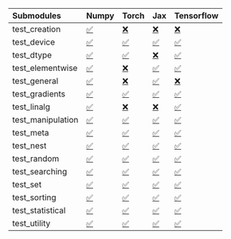 | Submodules        | Numpy                                                                                                                           | Torch                                                                                                                           | Jax                                                                                                                             | Tensorflow                                                                                                                      |
|:------------------|:--------------------------------------------------------------------------------------------------------------------------------|:--------------------------------------------------------------------------------------------------------------------------------|:--------------------------------------------------------------------------------------------------------------------------------|:--------------------------------------------------------------------------------------------------------------------------------|
| test_creation     | <a href="https://github.com/unifyai/ivy/runs/8077787125?check_suite_focus=true" rel="noopener noreferrer" target="_blank">✅</a> | <a href="https://github.com/unifyai/ivy/runs/8077789152?check_suite_focus=true" rel="noopener noreferrer" target="_blank">❌</a> | <a href="https://github.com/unifyai/ivy/runs/8077791656?check_suite_focus=true" rel="noopener noreferrer" target="_blank">❌</a> | <a href="https://github.com/unifyai/ivy/runs/8077793894?check_suite_focus=true" rel="noopener noreferrer" target="_blank">❌</a> |
| test_device       | <a href="https://github.com/unifyai/ivy/runs/8077787244?check_suite_focus=true" rel="noopener noreferrer" target="_blank">✅</a> | <a href="https://github.com/unifyai/ivy/runs/8077789382?check_suite_focus=true" rel="noopener noreferrer" target="_blank">✅</a> | <a href="https://github.com/unifyai/ivy/runs/8077791799?check_suite_focus=true" rel="noopener noreferrer" target="_blank">✅</a> | <a href="https://github.com/unifyai/ivy/runs/8077794002?check_suite_focus=true" rel="noopener noreferrer" target="_blank">✅</a> |
| test_dtype        | <a href="https://github.com/unifyai/ivy/runs/8077787357?check_suite_focus=true" rel="noopener noreferrer" target="_blank">✅</a> | <a href="https://github.com/unifyai/ivy/runs/8077789545?check_suite_focus=true" rel="noopener noreferrer" target="_blank">✅</a> | <a href="https://github.com/unifyai/ivy/runs/8077791956?check_suite_focus=true" rel="noopener noreferrer" target="_blank">❌</a> | <a href="https://github.com/unifyai/ivy/runs/8077794091?check_suite_focus=true" rel="noopener noreferrer" target="_blank">✅</a> |
| test_elementwise  | <a href="https://github.com/unifyai/ivy/runs/8077787474?check_suite_focus=true" rel="noopener noreferrer" target="_blank">✅</a> | <a href="https://github.com/unifyai/ivy/runs/8077789749?check_suite_focus=true" rel="noopener noreferrer" target="_blank">❌</a> | <a href="https://github.com/unifyai/ivy/runs/8077792065?check_suite_focus=true" rel="noopener noreferrer" target="_blank">✅</a> | <a href="https://github.com/unifyai/ivy/runs/8077794196?check_suite_focus=true" rel="noopener noreferrer" target="_blank">✅</a> |
| test_general      | <a href="https://github.com/unifyai/ivy/runs/8077787615?check_suite_focus=true" rel="noopener noreferrer" target="_blank">✅</a> | <a href="https://github.com/unifyai/ivy/runs/8077789889?check_suite_focus=true" rel="noopener noreferrer" target="_blank">❌</a> | <a href="https://github.com/unifyai/ivy/runs/8077792184?check_suite_focus=true" rel="noopener noreferrer" target="_blank">✅</a> | <a href="https://github.com/unifyai/ivy/runs/8077794314?check_suite_focus=true" rel="noopener noreferrer" target="_blank">❌</a> |
| test_gradients    | <a href="https://github.com/unifyai/ivy/runs/8077787743?check_suite_focus=true" rel="noopener noreferrer" target="_blank">✅</a> | <a href="https://github.com/unifyai/ivy/runs/8077790068?check_suite_focus=true" rel="noopener noreferrer" target="_blank">✅</a> | <a href="https://github.com/unifyai/ivy/runs/8077792295?check_suite_focus=true" rel="noopener noreferrer" target="_blank">✅</a> | <a href="https://github.com/unifyai/ivy/runs/8077794392?check_suite_focus=true" rel="noopener noreferrer" target="_blank">✅</a> |
| test_linalg       | <a href="https://github.com/unifyai/ivy/runs/8077787898?check_suite_focus=true" rel="noopener noreferrer" target="_blank">✅</a> | <a href="https://github.com/unifyai/ivy/runs/8077790224?check_suite_focus=true" rel="noopener noreferrer" target="_blank">❌</a> | <a href="https://github.com/unifyai/ivy/runs/8077792403?check_suite_focus=true" rel="noopener noreferrer" target="_blank">❌</a> | <a href="https://github.com/unifyai/ivy/runs/8077794493?check_suite_focus=true" rel="noopener noreferrer" target="_blank">✅</a> |
| test_manipulation | <a href="https://github.com/unifyai/ivy/runs/8077788030?check_suite_focus=true" rel="noopener noreferrer" target="_blank">✅</a> | <a href="https://github.com/unifyai/ivy/runs/8077790346?check_suite_focus=true" rel="noopener noreferrer" target="_blank">✅</a> | <a href="https://github.com/unifyai/ivy/runs/8077792519?check_suite_focus=true" rel="noopener noreferrer" target="_blank">✅</a> | <a href="https://github.com/unifyai/ivy/runs/8077794611?check_suite_focus=true" rel="noopener noreferrer" target="_blank">✅</a> |
| test_meta         | <a href="https://github.com/unifyai/ivy/runs/8077788162?check_suite_focus=true" rel="noopener noreferrer" target="_blank">✅</a> | <a href="https://github.com/unifyai/ivy/runs/8077790440?check_suite_focus=true" rel="noopener noreferrer" target="_blank">✅</a> | <a href="https://github.com/unifyai/ivy/runs/8077792638?check_suite_focus=true" rel="noopener noreferrer" target="_blank">✅</a> | <a href="https://github.com/unifyai/ivy/runs/8077794732?check_suite_focus=true" rel="noopener noreferrer" target="_blank">✅</a> |
| test_nest         | <a href="https://github.com/unifyai/ivy/runs/8077788279?check_suite_focus=true" rel="noopener noreferrer" target="_blank">✅</a> | <a href="https://github.com/unifyai/ivy/runs/8077790583?check_suite_focus=true" rel="noopener noreferrer" target="_blank">✅</a> | <a href="https://github.com/unifyai/ivy/runs/8077792792?check_suite_focus=true" rel="noopener noreferrer" target="_blank">✅</a> | <a href="https://github.com/unifyai/ivy/runs/8077794833?check_suite_focus=true" rel="noopener noreferrer" target="_blank">✅</a> |
| test_random       | <a href="https://github.com/unifyai/ivy/runs/8077788375?check_suite_focus=true" rel="noopener noreferrer" target="_blank">✅</a> | <a href="https://github.com/unifyai/ivy/runs/8077790730?check_suite_focus=true" rel="noopener noreferrer" target="_blank">✅</a> | <a href="https://github.com/unifyai/ivy/runs/8077792976?check_suite_focus=true" rel="noopener noreferrer" target="_blank">✅</a> | <a href="https://github.com/unifyai/ivy/runs/8077794939?check_suite_focus=true" rel="noopener noreferrer" target="_blank">✅</a> |
| test_searching    | <a href="https://github.com/unifyai/ivy/runs/8077788510?check_suite_focus=true" rel="noopener noreferrer" target="_blank">✅</a> | <a href="https://github.com/unifyai/ivy/runs/8077790841?check_suite_focus=true" rel="noopener noreferrer" target="_blank">✅</a> | <a href="https://github.com/unifyai/ivy/runs/8077793170?check_suite_focus=true" rel="noopener noreferrer" target="_blank">✅</a> | <a href="https://github.com/unifyai/ivy/runs/8077795055?check_suite_focus=true" rel="noopener noreferrer" target="_blank">✅</a> |
| test_set          | <a href="https://github.com/unifyai/ivy/runs/8077788680?check_suite_focus=true" rel="noopener noreferrer" target="_blank">✅</a> | <a href="https://github.com/unifyai/ivy/runs/8077790994?check_suite_focus=true" rel="noopener noreferrer" target="_blank">✅</a> | <a href="https://github.com/unifyai/ivy/runs/8077793321?check_suite_focus=true" rel="noopener noreferrer" target="_blank">✅</a> | <a href="https://github.com/unifyai/ivy/runs/8077795167?check_suite_focus=true" rel="noopener noreferrer" target="_blank">✅</a> |
| test_sorting      | <a href="https://github.com/unifyai/ivy/runs/8077788773?check_suite_focus=true" rel="noopener noreferrer" target="_blank">✅</a> | <a href="https://github.com/unifyai/ivy/runs/8077791137?check_suite_focus=true" rel="noopener noreferrer" target="_blank">✅</a> | <a href="https://github.com/unifyai/ivy/runs/8077793498?check_suite_focus=true" rel="noopener noreferrer" target="_blank">✅</a> | <a href="https://github.com/unifyai/ivy/runs/8077795283?check_suite_focus=true" rel="noopener noreferrer" target="_blank">✅</a> |
| test_statistical  | <a href="https://github.com/unifyai/ivy/runs/8077788891?check_suite_focus=true" rel="noopener noreferrer" target="_blank">✅</a> | <a href="https://github.com/unifyai/ivy/runs/8077791334?check_suite_focus=true" rel="noopener noreferrer" target="_blank">✅</a> | <a href="https://github.com/unifyai/ivy/runs/8077793653?check_suite_focus=true" rel="noopener noreferrer" target="_blank">✅</a> | <a href="https://github.com/unifyai/ivy/runs/8077795381?check_suite_focus=true" rel="noopener noreferrer" target="_blank">✅</a> |
| test_utility      | <a href="https://github.com/unifyai/ivy/runs/8077789014?check_suite_focus=true" rel="noopener noreferrer" target="_blank">✅</a> | <a href="https://github.com/unifyai/ivy/runs/8077791512?check_suite_focus=true" rel="noopener noreferrer" target="_blank">✅</a> | <a href="https://github.com/unifyai/ivy/runs/8077793790?check_suite_focus=true" rel="noopener noreferrer" target="_blank">✅</a> | <a href="https://github.com/unifyai/ivy/runs/8077795512?check_suite_focus=true" rel="noopener noreferrer" target="_blank">✅</a> |